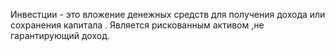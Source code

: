 Инвестции - это вложение денежных средств для получения дохода или сохранения капитала . Является рискованным активом ,не гарантирующий доход.